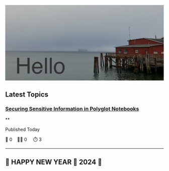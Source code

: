 ![Hello!](https://github.com/mjamesharmon/mjamesharmon/blob/main/assets/img/hello.jpg?raw=true)
## Latest Topics
### [Securing Sensitive Information in Polyglot Notebooks](https://dev.to/mjamesharmon/securing-sensitive-information-in-polyglot-notebooks-2jh0)

**

Published Today

  💬 0 &nbsp;&nbsp; 👍🏻 0 &nbsp; &nbsp; ⏱️ 3

---

## 🎊 HAPPY NEW YEAR 🎊 2024 🥳

